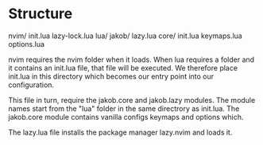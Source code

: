 # Structure

nvim/
    init.lua
    lazy-lock.lua
    lua/
        jakob/
            lazy.lua
            core/
                init.lua
                keymaps.lua
                options.lua

nvim requires the nvim folder when it loads. When lua requires a folder and it
contains an init.lua file, that file will be executed. We therefore place init.lua
in this directory which becomes our entry point into our configuration.

This file in turn, require the jakob.core and jakob.lazy modules. The module names start from the "lua" folder in the same directrory as init.lua. The jakob.core module contains vanilla configs keymaps and options which. 

The lazy.lua file installs the package manager lazy.nvim and loads it.

